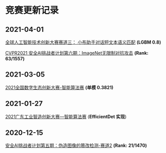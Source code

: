 # 竞赛更新记录

## 2021-04-01

[全球人工智能技术创新大赛赛道三： 小布助手对话短文本语义匹配](https://github.com/AshinWang/iCompetition/tree/master/%E5%85%A8%E7%90%83%E4%BA%BA%E5%B7%A5%E6%99%BA%E8%83%BD%E6%8A%80%E6%9C%AF%E5%88%9B%E6%96%B0%E5%A4%A7%E8%B5%9B%E8%B5%9B%E9%81%93%E4%B8%89%EF%BC%9A%20%E5%B0%8F%E5%B8%83%E5%8A%A9%E6%89%8B%E5%AF%B9%E8%AF%9D%E7%9F%AD%E6%96%87%E6%9C%AC%E8%AF%AD%E4%B9%89%E5%8C%B9%E9%85%8D) **(LGBM 0.8)**

[CVPR2021 安全AI挑战者计划第六期：ImageNet无限制对抗攻击](https://github.com/AshinWang/iCompetition/tree/master/CVPR2021%20%E5%AE%89%E5%85%A8AI%E6%8C%91%E6%88%98%E8%80%85%E8%AE%A1%E5%88%92%E7%AC%AC%E5%85%AD%E6%9C%9F%EF%BC%9AImageNet%E6%97%A0%E9%99%90%E5%88%B6%E5%AF%B9%E6%8A%97%E6%94%BB%E5%87%BB) **(Rank: 63/1557)**

## 2021-03-05

[2021全国数字生态创新大赛-智能算法赛](https://github.com/AshinWang/iCompetition/tree/master/2021%E5%85%A8%E5%9B%BD%E6%95%B0%E5%AD%97%E7%94%9F%E6%80%81%E5%88%9B%E6%96%B0%E5%A4%A7%E8%B5%9B-%E6%99%BA%E8%83%BD%E7%AE%97%E6%B3%95%E8%B5%9B) **(单模 0.3821)**

## 2021-01-27

[2021广东工业智造创新大赛—智能算法赛](https://github.com/AshinWang/iCompetition/tree/master/2021%E5%B9%BF%E4%B8%9C%E5%B7%A5%E4%B8%9A%E6%99%BA%E9%80%A0%E5%88%9B%E6%96%B0%E5%A4%A7%E8%B5%9B%E2%80%94%E6%99%BA%E8%83%BD%E7%AE%97%E6%B3%95%E8%B5%9B) (**EfficientDet 实现**)

## 2020-12-15

[安全AI挑战者计划第五期：伪造图像的篡改检测-赛道2](https://github.com/AshinWang/iCompetition/tree/master/%E5%AE%89%E5%85%A8AI%E6%8C%91%E6%88%98%E8%80%85%E8%AE%A1%E5%88%92%E7%AC%AC%E4%BA%94%E6%9C%9F%EF%BC%9A%E4%BC%AA%E9%80%A0%E5%9B%BE%E5%83%8F%E7%9A%84%E7%AF%A1%E6%94%B9%E6%A3%80%E6%B5%8B-%E8%B5%9B%E9%81%932)  **(Rank: 21/1470)**





